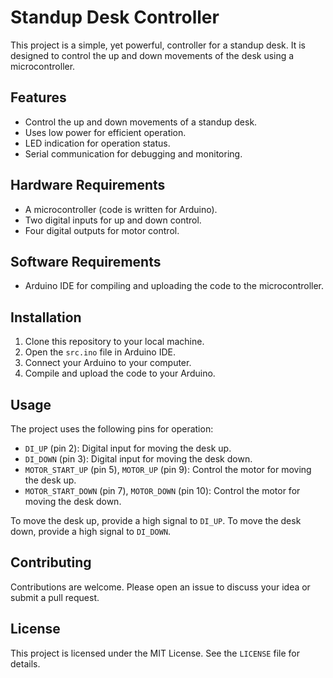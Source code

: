 # Standup Desk Controller

This project is a simple, yet powerful, controller for a standup desk. It is designed to control the up and down movements of the desk using a microcontroller.

## Features

- Control the up and down movements of a standup desk.
- Uses low power for efficient operation.
- LED indication for operation status.
- Serial communication for debugging and monitoring.

## Hardware Requirements

- A microcontroller (code is written for Arduino).
- Two digital inputs for up and down control.
- Four digital outputs for motor control.

## Software Requirements

- Arduino IDE for compiling and uploading the code to the microcontroller.

## Installation

1. Clone this repository to your local machine.
2. Open the `src.ino` file in Arduino IDE.
3. Connect your Arduino to your computer.
4. Compile and upload the code to your Arduino.

## Usage

The project uses the following pins for operation:

- `DI_UP` (pin 2): Digital input for moving the desk up.
- `DI_DOWN` (pin 3): Digital input for moving the desk down.
- `MOTOR_START_UP` (pin 5), `MOTOR_UP` (pin 9): Control the motor for moving the desk up.
- `MOTOR_START_DOWN` (pin 7), `MOTOR_DOWN` (pin 10): Control the motor for moving the desk down.

To move the desk up, provide a high signal to `DI_UP`. To move the desk down, provide a high signal to `DI_DOWN`.

## Contributing

Contributions are welcome. Please open an issue to discuss your idea or submit a pull request.

## License

This project is licensed under the MIT License. See the `LICENSE` file for details.
